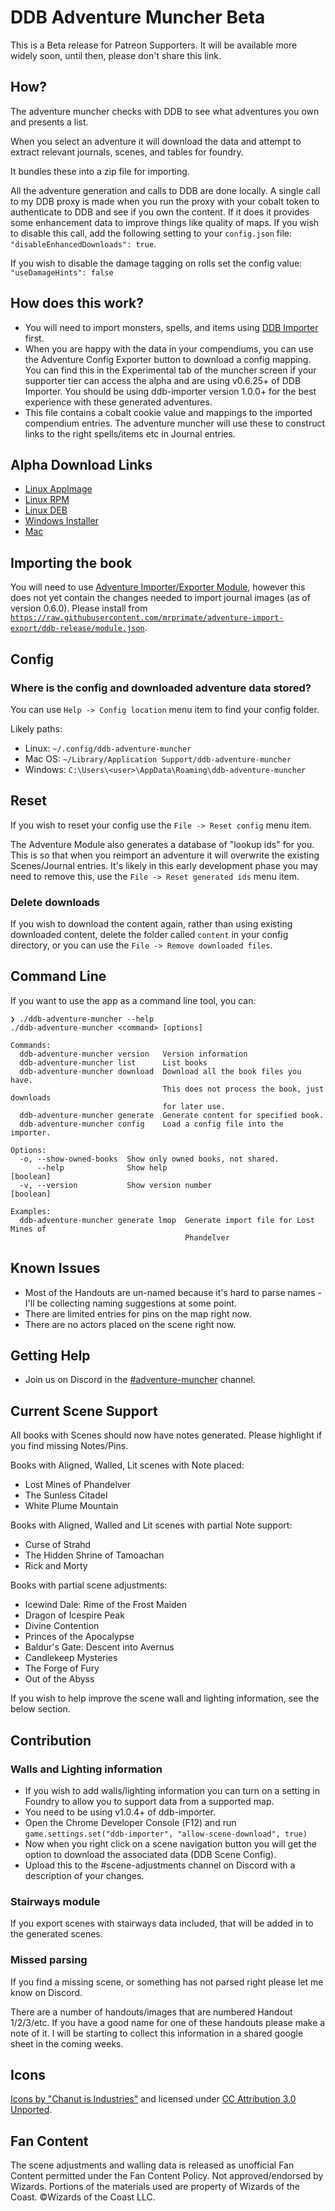 # DDB Adventure Muncher Beta

This is a Beta release for Patreon Supporters. It will be available more widely soon, until then, please don't share this link.

## How?

The adventure muncher checks with DDB to see what adventures you own and presents a list.

When you select an adventure it will download the data and attempt to extract relevant journals, scenes, and tables for foundry.

It bundles these into a zip file for importing.

All the adventure generation and calls to DDB are done locally. A single call to my DDB proxy is made when you run the proxy with your cobalt token to authenticate to DDB and see if you own the content. If it does it provides some enhancement data to improve things like quality of maps. If you wish to disable this call, add the following setting to your `config.json` file: `"disableEnhancedDownloads": true`.

If you wish to disable the damage tagging on rolls set the config value: `"useDamageHints": false`


## How does this work?

* You will need to import monsters, spells, and items using [DDB Importer](https://foundryvtt.com/packages/ddb-importer/) first.
* When you are happy with the data in your compendiums, you can use the Adventure Config Exporter button to download a config mapping. You can find this in the Experimental tab of the muncher screen if your supporter tier can access the alpha and are using v0.6.25+ of DDB Importer. You should be using ddb-importer version 1.0.0+ for the best experience with these generated adventures.
* This file contains a cobalt cookie value and mappings to the imported compendium entries. The adventure muncher will use these to construct links to the right spells/items etc in Journal entries.

## Alpha Download Links

* [Linux AppImage](https://artifacts.ddb.mrprimate.co.uk/adventure/djriws2/alpha/ddb-adventure-muncher-0.1.5-linux-x86_64.AppImage)
* [Linux RPM](https://artifacts.ddb.mrprimate.co.uk/adventure/djriws2/alpha/ddb-adventure-muncher-0.1.5-linux-x86_64.rpm)
* [Linux DEB](https://artifacts.ddb.mrprimate.co.uk/adventure/djriws2/alpha/ddb-adventure-muncher-0.1.5-linux-amd64.deb)
* [Windows Installer](https://artifacts.ddb.mrprimate.co.uk/adventure/djriws2/alpha/ddb-adventure-muncher-0.1.5-win.exe)
* [Mac](https://artifacts.ddb.mrprimate.co.uk/adventure/djriws2/alpha/ddb-adventure-muncher-0.1.5-mac.dmg)

## Importing the book

You will need to use [Adventure Importer/Exporter Module](https://foundryvtt.com/packages/adventure-import-export/), however this does not yet contain the changes needed to import journal images (as of version 0.6.0). Please install from [`https://raw.githubusercontent.com/mrprimate/adventure-import-export/ddb-release/module.json`](https://raw.githubusercontent.com/mrprimate/adventure-import-export/ddb-release/module.json).


## Config
### Where is the config and downloaded adventure data stored?

You can use `Help -> Config location` menu item to find your config folder.

Likely paths:

* Linux: `~/.config/ddb-adventure-muncher`
* Mac OS: `~/Library/Application Support/ddb-adventure-muncher`
* Windows: `C:\Users\<user>\AppData\Roaming\ddb-adventure-muncher`

## Reset

If you wish to reset your config use the `File -> Reset config` menu item.

The Adventure Module also generates a database of "lookup ids" for you. This is so that when you reimport an adventure it will overwrite the existing Scenes/Journal entries. It's likely in this early development phase you may need to remove this, use the `File -> Reset generated ids` menu item.

### Delete downloads

If you wish to download the content again, rather than using existing downloaded content, delete the folder called `content` in your config directory, or you can use the `File -> Remove downloaded files`.

## Command Line

If you want to use the app as a command line tool, you can:

```shell
❯ ./ddb-adventure-muncher --help
./ddb-adventure-muncher <command> [options]

Commands:
  ddb-adventure-muncher version   Version information
  ddb-adventure-muncher list      List books
  ddb-adventure-muncher download  Download all the book files you have.
                                  This does not process the book, just downloads
                                  for later use.
  ddb-adventure-muncher generate  Generate content for specified book.
  ddb-adventure-muncher config    Load a config file into the importer.

Options:
  -o, --show-owned-books  Show only owned books, not shared.
      --help              Show help                                    [boolean]
  -v, --version           Show version number                          [boolean]

Examples:
  ddb-adventure-muncher generate lmop  Generate import file for Lost Mines of
                                       Phandelver
```

## Known Issues

* Most of the Handouts are un-named because it's hard to parse names - I'll be collecting naming suggestions at some point.
* There are limited entries for pins on the map right now.
* There are no actors placed on the scene right now.

## Getting Help

* Join us on Discord in the [#adventure-muncher](https://discord.gg/ZZjxEBkqSH) channel.

## Current Scene Support

All books with Scenes should now have notes generated. Please highlight if you find missing Notes/Pins.

Books with Aligned, Walled, Lit scenes with Note placed:

* Lost Mines of Phandelver
* The Sunless Citadel
* White Plume Mountain

Books with Aligned, Walled and Lit scenes with partial Note support:

* Curse of Strahd
* The Hidden Shrine of Tamoachan
* Rick and Morty

Books with partial scene adjustments:

* Icewind Dale: Rime of the Frost Maiden
* Dragon of Icespire Peak
* Divine Contention
* Princes of the Apocalypse
* Baldur's Gate: Descent into Avernus
* Candlekeep Mysteries
* The Forge of Fury
* Out of the Abyss

If you wish to help improve the scene wall and lighting information, see the below section.

## Contribution

### Walls and Lighting information

* If you wish to add walls/lighting information you can turn on a setting in Foundry to allow you to support data from a supported map.
* You need to be using v1.0.4+ of ddb-importer.
* Open the Chrome Developer Console (F12) and run `game.settings.set("ddb-importer", "allow-scene-download", true)`
* Now when you right click on a scene navigation button you will get the option to download the associated data (DDB Scene Config).
* Upload this to the #scene-adjustments channel on Discord with a description of your changes.

### Stairways module

If you export scenes with stairways data included, that will be added in to the generated scenes.

### Missed parsing

If you find a missing scene, or something has not parsed right please let me know on Discord.

There are a number of handouts/images that are numbered Handout 1/2/3/etc.
If you have a good name for one of these handouts please make a note of it.
I will be starting to collect this information in a shared google sheet in the coming weeks.


## Icons

[Icons by "Chanut is Industries"](https://dribbble.com/Chanut-is) and licensed under [CC Attribution 3.0 Unported](https://creativecommons.org/licenses/by/3.0/).

## Fan Content

The scene adjustments and walling data is released as unofficial Fan Content permitted under the Fan Content Policy. Not approved/endorsed by Wizards. Portions of the materials used are property of Wizards of the Coast. ©Wizards of the Coast LLC.
